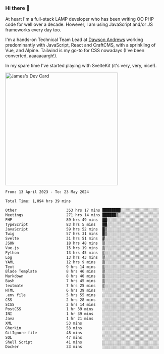 ### Hi there 👋

<!--
**JamesNock/JamesNock** is a ✨ _special_ ✨ repository because its `README.md` (this file) appears on your GitHub profile.

Here are some ideas to get you started:

- 🔭 I’m currently working on ...
- 🌱 I’m currently learning ...
- 👯 I’m looking to collaborate on ...
- 🤔 I’m looking for help with ...
- 💬 Ask me about ...
- 📫 How to reach me: ...
- 😄 Pronouns: ...
- ⚡ Fun fact: ...
-->
At heart I'm a full-stack LAMP developer who has been writing OO PHP code for well over a decade. However, I am using JavaScript and/or JS frameworks every day too.

I'm a hands-on Technical Team Lead at [Dawson Andrews](https://www.dawsonandrews.com/) working predominantly with JavaScript, React and CraftCMS, with a sprinkling of Vue, and Alpine. Tailwind is my go-to for CSS nowadays (I've been converted, aaaaaaargh!).

In my spare time I've started playing with SvelteKit (it's very, very, nice!).

<a href="https://app.daily.dev/h2onock"><img src="https://api.daily.dev/devcards/v2/XQraFlxE3JPWOlcSuOB2K.png?type=default&r=18u" width="356" alt="James's Dev Card"/></a>

<!--START_SECTION:waka-->

```txt
From: 13 April 2023 - To: 23 May 2024

Total Time: 1,094 hrs 39 mins

Other                      353 hrs 17 mins ████████░░░░░░░░░░░░░░░░░   32.28 %
Meetings                   271 hrs 14 mins ██████▒░░░░░░░░░░░░░░░░░░   24.78 %
PHP                        89 hrs 49 mins  ██░░░░░░░░░░░░░░░░░░░░░░░   08.21 %
TypeScript                 83 hrs 5 mins   ██░░░░░░░░░░░░░░░░░░░░░░░   07.59 %
JavaScript                 59 hrs 52 mins  █▒░░░░░░░░░░░░░░░░░░░░░░░   05.47 %
Twig                       57 hrs 31 mins  █▒░░░░░░░░░░░░░░░░░░░░░░░   05.26 %
Svelte                     31 hrs 51 mins  ▓░░░░░░░░░░░░░░░░░░░░░░░░   02.91 %
JSON                       18 hrs 48 mins  ▒░░░░░░░░░░░░░░░░░░░░░░░░   01.72 %
Vue.js                     15 hrs 19 mins  ▒░░░░░░░░░░░░░░░░░░░░░░░░   01.40 %
Python                     13 hrs 45 mins  ▒░░░░░░░░░░░░░░░░░░░░░░░░   01.26 %
Log                        13 hrs 43 mins  ▒░░░░░░░░░░░░░░░░░░░░░░░░   01.25 %
YAML                       12 hrs 9 mins   ▒░░░░░░░░░░░░░░░░░░░░░░░░   01.11 %
Text                       9 hrs 14 mins   ▒░░░░░░░░░░░░░░░░░░░░░░░░   00.84 %
Blade Template             8 hrs 46 mins   ▒░░░░░░░░░░░░░░░░░░░░░░░░   00.80 %
Markdown                   8 hrs 40 mins   ▒░░░░░░░░░░░░░░░░░░░░░░░░   00.79 %
Bash                       7 hrs 45 mins   ▒░░░░░░░░░░░░░░░░░░░░░░░░   00.71 %
textmate                   7 hrs 25 mins   ▒░░░░░░░░░░░░░░░░░░░░░░░░   00.68 %
HTML                       6 hrs 39 mins   ░░░░░░░░░░░░░░░░░░░░░░░░░   00.61 %
.env file                  5 hrs 55 mins   ░░░░░░░░░░░░░░░░░░░░░░░░░   00.54 %
CSS                        2 hrs 28 mins   ░░░░░░░░░░░░░░░░░░░░░░░░░   00.23 %
SCSS                       2 hrs 14 mins   ░░░░░░░░░░░░░░░░░░░░░░░░░   00.20 %
PostCSS                    1 hr 39 mins    ░░░░░░░░░░░░░░░░░░░░░░░░░   00.15 %
INI                        1 hr 39 mins    ░░░░░░░░░░░░░░░░░░░░░░░░░   00.15 %
Java                       1 hr 21 mins    ░░░░░░░░░░░░░░░░░░░░░░░░░   00.12 %
XML                        53 mins         ░░░░░░░░░░░░░░░░░░░░░░░░░   00.08 %
Gherkin                    53 mins         ░░░░░░░░░░░░░░░░░░░░░░░░░   00.08 %
GitIgnore file             48 mins         ░░░░░░░░░░░░░░░░░░░░░░░░░   00.07 %
SQL                        47 mins         ░░░░░░░░░░░░░░░░░░░░░░░░░   00.07 %
Shell Script               41 mins         ░░░░░░░░░░░░░░░░░░░░░░░░░   00.06 %
Docker                     33 mins         ░░░░░░░░░░░░░░░░░░░░░░░░░   00.05 %
```

<!--END_SECTION:waka-->
